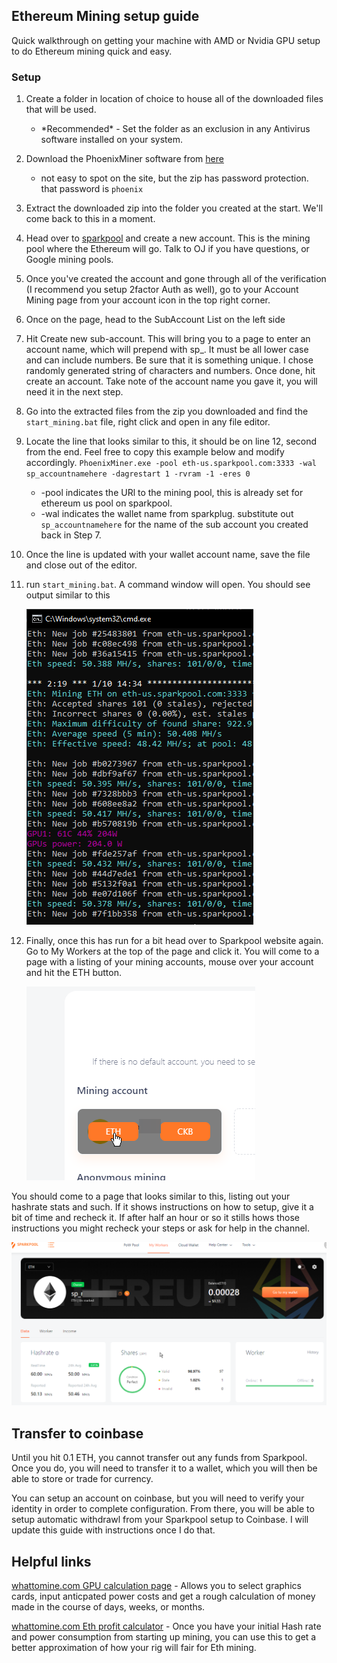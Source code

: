 ## Ethereum Mining setup guide
Quick walkthrough on getting your machine with AMD or Nvidia GPU setup to do Ethereum mining quick and easy.

### Setup
1. Create a folder in location of choice to house all of the downloaded files that will be used. 
     * \*Recommended* - Set the folder as an exclusion in any Antivirus software installed on your system.
2.  Download the PhoenixMiner software from [here](https://bit.ly/2LIpPpL)
    * not easy to spot on the site, but the zip has password protection. that password is `phoenix`
3. Extract the downloaded zip into the folder you created at the start. We'll come back to this in a moment.
4. Head over to [sparkpool](https://www.sparkpool.com/) and create a new account. This is the mining pool where the Ethereum will go. Talk to OJ if you have questions, or Google mining pools.
5. Once you've created the account and gone through all of the verification (I recommend you setup 2factor Auth as well), go to your Account Mining page from your account icon in the top right corner.
6. Once on the page, head to the SubAccount List on the left side
7. Hit Create new sub-account. This will bring you to a page to enter an account name, which will prepend with sp_. It must be all lower case and can include numbers. Be sure that it is something unique. I chose randomly generated string of characters and numbers. Once done, hit create an account. Take note of the account name you gave it, you will need it in the next step.
8. Go into the extracted files from the zip you downloaded and find the `start_mining.bat` file, right click and open in any file editor.
9. Locate the line that looks similar to this, it should be on line 12, second from the end. Feel free to copy this example below and modify accordingly.
`PhoenixMiner.exe -pool eth-us.sparkpool.com:3333 -wal sp_accountnamehere -dagrestart 1 -rvram -1 -eres 0`
    * -pool indicates the URl to the mining pool, this is already set for ethereum us pool on sparkpool.
    * -wal indicates the wallet name from sparkplug. substitute out `sp_accountnamehere` for the name of the sub account you created back in Step 7. 
10. Once the line is updated with your wallet account name, save the file and close out of the editor.
11. run `start_mining.bat`. A command window will open. You should see output similar to this

    ![](.images/cmd_CInvY1o8Ng.png)

12. Finally, once this has run for a bit head over to Sparkpool website again. Go to My Workers at the top of the page and click it. You will come to a page with a listing of your mining accounts, mouse over your account and hit the ETH button.

    ![](.images/msedge_gAxjdiJ09M.png)

You should come to a page that looks similar to this, listing out your hashrate stats and such. If it shows instructions on how to setup, give it a bit of time and recheck it. If after half an hour or so it stills hows those instructions you might recheck your steps or ask for help in the channel.

![](.images/msedge_64RPMOJDsr.png)

## Transfer to coinbase
Until you hit 0.1 ETH, you cannot transfer out any funds from Sparkpool. Once you do, you will need to transfer it to a wallet, which you will then be able to store or trade for currency.

You can setup an account on coinbase, but you will need to verify your identity in order to complete configuration. From there, you will be able to setup automatic withdrawl from your Sparkpool setup to Coinbase. I will update this guide with instructions once I do that.


## Helpful links
[whattomine.com GPU calculation page](https://whattomine.com/coins) - Allows you to select graphics cards, input anticpated power costs and get a rough calculation of money made in the course of days, weeks, or months.

[whattomine.com Eth profit calculator](https://whattomine.com/coins/151-eth-ethash) - Once you have your initial Hash rate and power consumption from starting up mining, you can use this to get a better approximation of how your rig will fair for Eth mining.